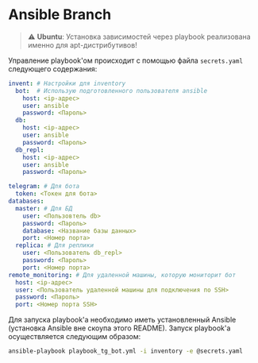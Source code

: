 # Ansible Branch

> :warning: **Ubuntu**: Установка зависимостей через playbook реализована именно для apt-дистрибутивов!

Управление playbook'ом происходит с помощью файла `secrets.yaml` следующего содержания:

```yaml
invent: # Настройки для inventory
  bot:  # Использую подготовленного пользователя ansible
    host: <ip-адрес>
    user: ansible
    password: <Пароль>
  db:
    host: <ip-адрес>
    user: ansible
    password: <Пароль>
  db_repl:
    host: <ip-адрес>
    user: ansible
    password: <Пароль>

telegram: # Для бота
  token: <Токен для бота>
databases: 
  master: # Для БД
    user: <Пользовтель db>
    password: <Пароль>
    database: <Название базы данных>
    port: <Номер порта>
  replica: # Для реплики
    user: <Пользователь db_repl>
    password: <Пароль>
    port: <Номер порта>
remote_monitoring: # Для удаленной машины, которую мониторит бот
  host: <ip-адрес>
  user: <Пользователь удаленной машины для подключения по SSH>
  password: <Пароль>
  port: <Номер порта SSH>

```

Для запуска playbook'а необходимо иметь установленный Ansible (установка Ansible вне скоупа этого README). Запуск playbook'а осуществляется следующим образом:

```bash
ansible-playbook playbook_tg_bot.yml -i inventory -e @secrets.yaml
```

